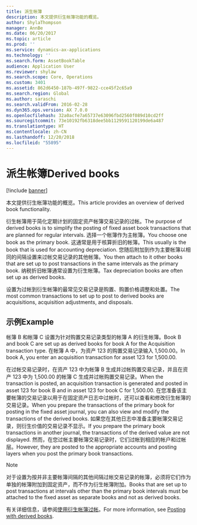 ```yaml
---
title: 派生帐簿
description: 本文提供衍生帐簿功能的概览。
author: ShylaThompson
manager: AnnBe
ms.date: 06/20/2017
ms.topic: article
ms.prod: ''
ms.service: dynamics-ax-applications
ms.technology: ''
ms.search.form: AssetBookTable
audience: Application User
ms.reviewer: shylaw
ms.search.scope: Core, Operations
ms.custom: 3401
ms.assetid: 862d6450-187b-497f-9822-cce45f2c65a9
ms.search.region: Global
ms.author: saraschi
ms.search.validFrom: 2016-02-28
ms.dyn365.ops.version: AX 7.0.0
ms.openlocfilehash: 32a0acfe7a65737e63096fbd2560f089d10cd2ff
ms.sourcegitcommit: 73e10192fb6318dee5bb1129591120199de6a487
ms.translationtype: HT
ms.contentlocale: zh-CN
ms.lasthandoff: 12/20/2018
ms.locfileid: "55895"
---
```

# <a name="derived-books"></a><span data-ttu-id="6e46b-103">派生帐簿</span><span class="sxs-lookup"><span data-stu-id="6e46b-103">Derived books</span></span>

[!include [banner](../includes/banner.md)]

<span data-ttu-id="6e46b-104">本文提供衍生帐簿功能的概览。</span><span class="sxs-lookup"><span data-stu-id="6e46b-104">This article provides an overview of derived book functionality.</span></span>

<span data-ttu-id="6e46b-105">衍生帐簿用于简化定期计划的固定资产帐簿交易记录的过帐。</span><span class="sxs-lookup"><span data-stu-id="6e46b-105">The purpose of derived books is to simplify the posting of fixed asset book transactions that are planned for regular intervals.</span></span>  <span data-ttu-id="6e46b-106">选择一个帐簿作为主帐簿。</span><span class="sxs-lookup"><span data-stu-id="6e46b-106">You choose one book as the primary book.</span></span> <span data-ttu-id="6e46b-107">这通常是用于核算折旧的帐簿。</span><span class="sxs-lookup"><span data-stu-id="6e46b-107">This usually is the book that is used for accounting depreciation.</span></span> <span data-ttu-id="6e46b-108">您随后附加到作为主要帐簿以相同的间隔设置来过帐交易记录的其他帐簿。</span><span class="sxs-lookup"><span data-stu-id="6e46b-108">You then attach to it other books that are set up to post transactions in the same intervals as the primary book.</span></span> <span data-ttu-id="6e46b-109">纳税折旧帐簿通常设置为衍生帐簿。</span><span class="sxs-lookup"><span data-stu-id="6e46b-109">Tax depreciation books are often set up as derived books.</span></span> 

<span data-ttu-id="6e46b-110">设置为过帐到衍生帐簿的最常见交易记录是购置、购置价格调整和处置。</span><span class="sxs-lookup"><span data-stu-id="6e46b-110">The most common transactions to set up to post to derived books are acquisitions, acquisition adjustments, and disposals.</span></span> 

## <a name="example"></a><span data-ttu-id="6e46b-111">示例</span><span class="sxs-lookup"><span data-stu-id="6e46b-111">Example</span></span>

<span data-ttu-id="6e46b-112">帐簿 B 和帐簿 C 设置为针对购置交易记录类型的帐簿 A 的衍生帐簿。</span><span class="sxs-lookup"><span data-stu-id="6e46b-112">Book B and book C are set up as derived books for book A for the Acquisition transaction type.</span></span> <span data-ttu-id="6e46b-113">在帐簿 A 中，为资产 123 的购置交易记录输入 1,500.00。</span><span class="sxs-lookup"><span data-stu-id="6e46b-113">In book A, you enter an acquisition transaction for asset 123 for 1,500.00.</span></span> 

<span data-ttu-id="6e46b-114">在过帐交易记录时，在资产 123 中为帐簿 B 生成并过帐购置交易记录，并且在资产 123 中为 1,500.00 的帐簿 C 生成并过帐购置交易记录。</span><span class="sxs-lookup"><span data-stu-id="6e46b-114">When the transaction is posted, an acquisition transaction is generated and posted in asset 123 for book B and in asset 123 for book C for 1,500.00.</span></span> <span data-ttu-id="6e46b-115">在您准备该主要帐簿的交易记录以用于在固定资产日志中过帐时，还可以查看和修改衍生帐簿的交易记录。</span><span class="sxs-lookup"><span data-stu-id="6e46b-115">When you prepare the transactions of the primary book for posting in the fixed asset journal, you can also view and modify the transactions of the derived books.</span></span> <span data-ttu-id="6e46b-116">如果您在其他日志中准备主要帐簿交易记录，则衍生价值的交易记录不显示。</span><span class="sxs-lookup"><span data-stu-id="6e46b-116">If you prepare the primary book transactions in another journal, the transactions of the derived value are not displayed.</span></span> <span data-ttu-id="6e46b-117">然而，在您过帐主要帐簿交易记录时，它们过帐到相应的帐户和过帐层。</span><span class="sxs-lookup"><span data-stu-id="6e46b-117">However, they are posted to the appropriate accounts and posting layers when you post the primary book transactions.</span></span>

> [!NOTE]                                                                                                                               
> <span data-ttu-id="6e46b-118">对于设置为按并非主要帐簿间隔的其他间隔过帐交易记录的帐簿，必须将它们作为单独的帐簿附加到固定资产，而不作为衍生帐簿附加。</span><span class="sxs-lookup"><span data-stu-id="6e46b-118">Books that are set up to post transactions at intervals other than the primary book intervals must be attached to the fixed asset as separate books and not as derived books.</span></span>  

<span data-ttu-id="6e46b-119">有关详细信息，请参阅[使用衍生帐簿过帐](post-derived-value-models.md)。</span><span class="sxs-lookup"><span data-stu-id="6e46b-119">For more information, see [Posting with derived books](post-derived-value-models.md).</span></span>



